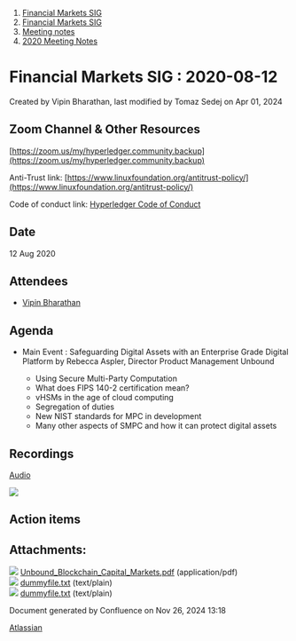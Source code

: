 1. [Financial Markets SIG](index.html)
2. [Financial Markets SIG](Financial-Markets-SIG_20545549.html)
3. [Meeting notes](Meeting-notes_20558268.html)
4. [2020 Meeting Notes](2020-Meeting-Notes_20546673.html)

# Financial Markets SIG : 2020-08-12

Created by Vipin Bharathan, last modified by Tomaz Sedej on Apr 01, 2024

## Zoom Channel &amp; Other Resources

[https://zoom.us/my/hyperledger.community.backup](https://zoom.us/my/hyperledger.community.backup)

Anti-Trust link: [https://www.linuxfoundation.org/antitrust-policy/](https://www.linuxfoundation.org/antitrust-policy/)

Code of conduct link: [Hyperledger Code of Conduct](https://lf-hyperledger.atlassian.net/wiki/spaces/HYP/pages/19595281/Hyperledger+Code+of+Conduct)

## Date

12 Aug 2020

## Attendees

- [Vipin Bharathan](https://lf-hyperledger.atlassian.net/wiki/people/70121:4ac24c34-2385-41a8-8881-61e7a75c6d1e?ref=confluence)

## Agenda

- Main Event : Safeguarding Digital Assets with an Enterprise Grade Digital Platform by Rebecca Aspler, Director Product Management Unbound
  
  - Using Secure Multi-Party Computation
  - What does FIPS 140-2 certification mean?
  - vHSMs in the age of cloud computing
  - Segregation of duties
  - New NIST standards for MPC in development
  - Many other aspects of SMPC and how it can protect digital assets

## Recordings

[Audio](#)

[![](attachments/thumbnails/20546506/20559133)](attachments/20546506/20559133.pdf)

## Action items

## Attachments:

![](images/icons/bullet_blue.gif) [Unbound\_Blockchain\_Capital\_Markets.pdf](attachments/20546506/20559133.pdf) (application/pdf)  
![](images/icons/bullet_blue.gif) [dummyfile.txt](attachments/20546506/20559131.txt) (text/plain)  
![](images/icons/bullet_blue.gif) [dummyfile.txt](attachments/20546506/20559132.txt) (text/plain)

Document generated by Confluence on Nov 26, 2024 13:18

[Atlassian](http://www.atlassian.com/)
